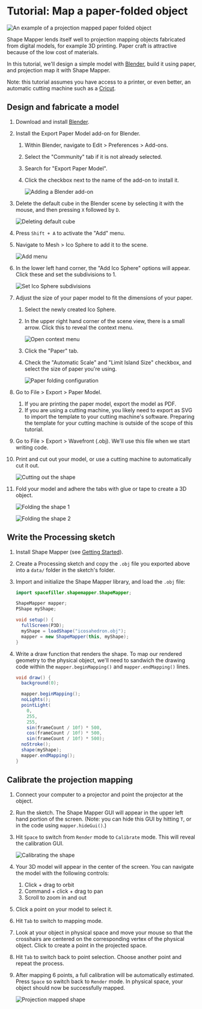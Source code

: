 # Tutorial: Map a paper-folded object

![An example of a projection mapped paper folded object](images/paper-folding-1.jpg)

Shape Mapper lends itself well to projection mapping objects fabricated from digital models, for example 3D printing. Paper craft is attractive because of the low cost of materials.

In this tutorial, we'll design a simple model with [Blender](https://www.blender.org/), build it using paper, and projection map it with Shape Mapper.

Note: this tutorial assumes you have access to a printer, or even better, an automatic cutting machine such as a [Cricut](https://cricut.com/).

## Design and fabricate a model

1.  Download and install [Blender](https://www.blender.org/).
2.  Install the Export Paper Model add-on for Blender.
    1.  Within Blender, navigate to Edit > Preferences > Add-ons.
    2.  Select the "Community" tab if it is not already selected.
    3.  Search for "Export Paper Model".
    4.  Click the checkbox next to the name of the add-on to install it.

        ![Adding a Blender add-on](images/paper-folding-2.png)

3.  Delete the default cube in the Blender scene by selecting it with the mouse, and then pressing `X` followed by `D`.

    ![Deleting default cube](images/paper-folding-3.png)

4.  Press `Shift + A` to activate the "Add" menu.
5.  Navigate to Mesh > Ico Sphere to add it to the scene.

    ![Add menu](images/paper-folding-4.png)

6.  In the lower left hand corner, the "Add Ico Sphere" options will appear. Click these and set the subdivisions to 1.

    ![Set Ico Sphere subdivisions](images/paper-folding-5.png)

7.  Adjust the size of your paper model to fit the dimensions of your paper.
    1.  Select the newly created Ico Sphere.
    2.  In the upper right hand corner of the scene view, there is a small arrow. Click this to reveal the context menu.

        ![Open context menu](images/paper-folding-6.gif)

    3.  Click the "Paper" tab.
    4.  Check the "Automatic Scale" and "Limit Island Size" checkbox, and select the size of paper you're using.

        ![Paper folding configuration](images/paper-folding-7.png)

8.  Go to File > Export > Paper Model.
    1.  If you are printing the paper model, export the model as PDF.
    2.  If you are using a cutting machine, you likely need to export as SVG to import the template to your cutting machine's software. Preparing the template for your cutting machine is outside of the scope of this tutorial.
9.  Go to File > Export > Wavefront (.obj). We'll use this file when we start writing code.
10. Print and cut out your model, or use a cutting machine to automatically cut it out.

    ![Cutting out the shape](images/paper-folding-8.gif)

11. Fold your model and adhere the tabs with glue or tape to create a 3D object.

    ![Folding the shape 1](images/paper-folding-9.jpg)

    ![Folding the shape 2](images/paper-folding-10.jpg)

## Write the Processing sketch

1.  Install Shape Mapper (see [Getting Started](tutorial-getting-started.md)).
2.  Create a Processing sketch and copy the `.obj` file you exported above into a `data/` folder in the sketch's folder.
3.  Import and initialize the Shape Mapper library, and load the `.obj` file:

    ``` java
    import spacefiller.shapemapper.ShapeMapper;

    ShapeMapper mapper;
    PShape myShape;

    void setup() {
      fullScreen(P3D);
      myShape = loadShape("icosahedron.obj");
      mapper = new ShapeMapper(this, myShape);
    }
    ```

4.  Write a draw function that renders the shape. To map our rendered geometry to the physical object, we'll need to sandwich the drawing code within the `mapper.beginMapping()` and `mapper.endMapping()` lines.

    ``` java
    void draw() {
      background(0);

      mapper.beginMapping();
      noLights();
      pointLight(
        0,
        255,
        255,
        sin(frameCount / 10f) * 500,
        cos(frameCount / 10f) * 500,
        sin(frameCount / 10f) * 500);  
      noStroke();
      shape(myShape);
      mapper.endMapping();
    }
    ```

## Calibrate the projection mapping

1.  Connect your computer to a projector and point the projector at the object.
2.  Run the sketch. The Shape Mapper GUI will appear in the upper left hand portion of the screen. (Note: you can hide this GUI by hitting `T`, or in the code using `mapper.hideGui()`.)
3.  Hit `Space` to switch from `Render` mode to `Calibrate` mode. This will reveal the calibration GUI.

    ![Calibrating the shape](images/paper-folding-11.png)

4.  Your 3D model will appear in the center of the screen. You can navigate the model with the following controls:
    1.  Click + drag to orbit
    2.  Command + click + drag to pan
    3.  Scroll to zoom in and out
5.  Click a point on your model to select it.
6.  Hit `Tab` to switch to mapping mode.
7.  Look at your object in physical space and move your mouse so that the crosshairs are centered on the corresponding vertex of the physical object. Click to create a point in the projected space.
8.  Hit `Tab` to switch back to point selection. Choose another point and repeat the process.
9.  After mapping 6 points, a full calibration will be automatically estimated. Press `Space` so switch back to `Render` mode. In physical space, your object should now be successfully mapped.

    ![Projection mapped shape](images/paper-folding-12.gif)
